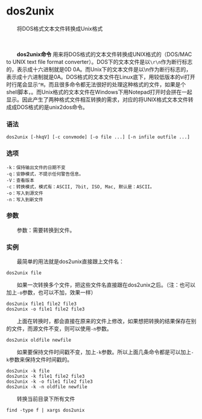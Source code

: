 # dos2unix

　　将DOS格式文本文件转换成Unix格式

　　‍

　　**dos2unix命令** 用来将DOS格式的文本文件转换成UNIX格式的（DOS/MAC to UNIX text file format converter）。DOS下的文本文件是以`\r\n`​作为断行标志的，表示成十六进制就是0D 0A。而Unix下的文本文件是以\n作为断行标志的，表示成十六进制就是0A。DOS格式的文本文件在Linux底下，用较低版本的vi打开时行尾会显示`^M`​，而且很多命令都无法很好的处理这种格式的文件，如果是个shell脚本，。而Unix格式的文本文件在Windows下用Notepad打开时会拼在一起显示。因此产生了两种格式文件相互转换的需求，对应的将UNIX格式文本文件转成成DOS格式的是unix2dos命令。

### 语法

```
dos2unix [-hkqV] [-c convmode] [-o file ...] [-n infile outfile ...]
```

### 选项

```
-k：保持输出文件的日期不变
-q：安静模式，不提示任何警告信息。
-V：查看版本
-c：转换模式，模式有：ASCII, 7bit, ISO, Mac, 默认是：ASCII。
-o：写入到源文件
-n：写入到新文件
```

### 参数

　　参数：需要转换到文件。

### 实例

　　最简单的用法就是dos2unix直接跟上文件名：

```
dos2unix file
```

　　如果一次转换多个文件，把这些文件名直接跟在dos2unix之后。（注：也可以加上`-o`​参数，也可以不加，效果一样）

```
dos2unix file1 file2 file3
dos2unix -o file1 file2 file3
```

　　上面在转换时，都会直接在原来的文件上修改，如果想把转换的结果保存在别的文件，而源文件不变，则可以使用`-n`​参数。

```
dos2unix oldfile newfile
```

　　如果要保持文件时间戳不变，加上`-k`​参数。所以上面几条命令都是可以加上`-k`​参数来保持文件时间戳的。

```
dos2unix -k file
dos2unix -k file1 file2 file3
dos2unix -k -o file1 file2 file3
dos2unix -k -n oldfile newfile
```

　　转换当前目录下所有文件

```
find -type f | xargs dos2unix
```

　　‍

